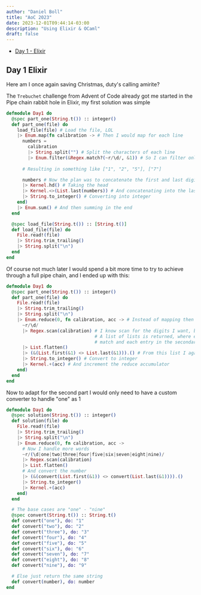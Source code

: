 ```yaml
---
author: "Daniel Boll"
title: "AoC 2023"
date: 2023-12-01T09:44:14-03:00
description: "Using Elixir & OCaml"
draft: false
---
```


- [Day 1 - Elixir](#day-1-elixir)

## Day 1 Elixir

Here am I once again saving Christmas, duty's calling amirite?

The `Trebuchet` challenge from Advent of Code already got me started in the Pipe chain rabbit hole in Elixir, my first solution was simple

```elixir
defmodule Day1 do
  @spec part_one(String.t()) :: integer()
  def part_one(file) do
    load_file(file) # Load the file, LOL
    |> Enum.map(fn calibration -> # Then I would map for each line
      numbers =
        calibration
        |> String.split("") # Split the characters of each line
        |> Enum.filter(&Regex.match?(~r/\d/, &1)) # So I can filter only the digits
      
      # Resulting in something like ["1", "2", "5"], ["7"]

      numbers # Now the plan was to concatenate the first and last digits of this list
      |> Kernel.hd() # Taking the head
      |> Kernel.<>(List.last(numbers)) # And concatenating into the last digit
      |> String.to_integer() # Converting into integer
    end)
    |> Enum.sum() # And then summing in the end
  end

  @spec load_file(String.t()) :: [String.t()]
  def load_file(file) do
    File.read!(file)
    |> String.trim_trailing()
    |> String.split("\n")
  end
end
```

Of course not much later I would spend a bit more time to try to achieve through a full pipe chain, and I ended up with this:

```elixir
defmodule Day1 do
  @spec part_one(String.t()) :: integer()
  def part_one(file) do
    File.read!(file)
    |> String.trim_trailing()
    |> String.split("\n")
    |> Enum.reduce(0, fn calibration, acc -> # Instead of mapping then summing, a reduce fits better
      ~r/\d/
      |> Regex.scan(calibration) # I know scan for the digits I want, but the scan returns me:
                                 # A list of lists is returned, where each entry in the primary list represents a
                                 # match and each entry in the secondary list represents the captured contents.
      |> List.flatten()
      |> (&(List.first(&1) <> List.last(&1))).() # From this list I again concatenate (<>) the first and last element
      |> String.to_integer() # Convert to integer
      |> Kernel.+(acc) # And increment the reduce accumulator
    end)
  end
end
```

Now to adapt for the second part I would only need to have a custom converter to handle "one" as 1

```elixir
defmodule Day1 do
  @spec solution(String.t()) :: integer()
  def solution(file) do
    File.read!(file)
    |> String.trim_trailing()
    |> String.split("\n")
    |> Enum.reduce(0, fn calibration, acc ->
      # Now I handle more words
      ~r/(\d|one|two|three|four|five|six|seven|eight|nine)/
      |> Regex.scan(calibration)
      |> List.flatten()
      # And convert the number
      |> (&(convert(List.first(&1)) <> convert(List.last(&1)))).()
      |> String.to_integer()
      |> Kernel.+(acc)
    end)
  end

  # The base cases are "one" - "nine"
  @spec convert(String.t()) :: String.t()
  def convert("one"), do: "1"
  def convert("two"), do: "2"
  def convert("three"), do: "3"
  def convert("four"), do: "4"
  def convert("five"), do: "5"
  def convert("six"), do: "6"
  def convert("seven"), do: "7"
  def convert("eight"), do: "8"
  def convert("nine"), do: "9"

  # Else just return the same string
  def convert(number), do: number
end
```
